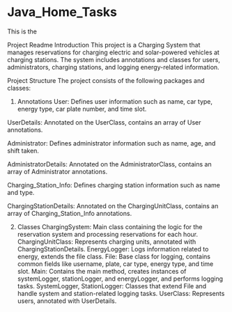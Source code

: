 # Java_Home_Tasks
This is the 

Project Readme
Introduction
This project is a Charging System that manages reservations for charging electric and solar-powered vehicles at charging stations. The system includes annotations and classes for users, administrators, charging stations, and logging energy-related information.

Project Structure
The project consists of the following packages and classes:

1. Annotations
User: Defines user information such as name, car type, energy type, car plate number, and time slot.

UserDetails: Annotated on the UserClass, contains an array of User annotations.

Administrator: Defines administrator information such as name, age, and shift taken.

AdministratorDetails: Annotated on the AdministratorClass, contains an array of Administrator annotations.

Charging_Station_Info: Defines charging station information such as name and type.

ChargingStationDetails: Annotated on the ChargingUnitClass, contains an array of Charging_Station_Info annotations.

2. Classes
ChargingSystem: Main class containing the logic for the reservation system and processing reservations for each hour.
ChargingUnitClass: Represents charging units, annotated with ChargingStationDetails.
EnergyLogger: Logs information related to energy, extends the file class.
File: Base class for logging, contains common fields like username, plate, car type, energy type, and time slot.
Main: Contains the main method, creates instances of systemLogger, stationLogger, and energyLogger, and performs logging tasks.
SystemLogger, StationLogger: Classes that extend File and handle system and station-related logging tasks.
UserClass: Represents users, annotated with UserDetails.
